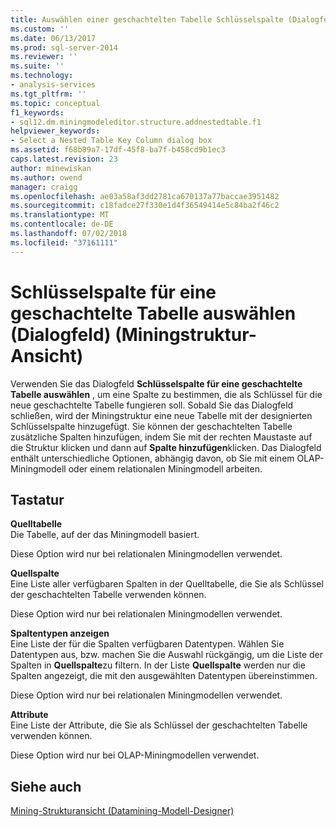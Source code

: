 ```yaml
---
title: Auswählen einer geschachtelten Tabelle Schlüsselspalte (Dialogfeld) (Miningstruktur-Ansicht) | Microsoft-Dokumentation
ms.custom: ''
ms.date: 06/13/2017
ms.prod: sql-server-2014
ms.reviewer: ''
ms.suite: ''
ms.technology:
- analysis-services
ms.tgt_pltfrm: ''
ms.topic: conceptual
f1_keywords:
- sql12.dm.miningmodeleditor.structure.addnestedtable.f1
helpviewer_keywords:
- Select a Nested Table Key Column dialog box
ms.assetid: f68b89a7-17df-45f8-ba7f-b458cd9b1ec3
caps.latest.revision: 23
author: minewiskan
ms.author: owend
manager: craigg
ms.openlocfilehash: ae03a58af3dd2781ca670137a77baccae3951482
ms.sourcegitcommit: c18fadce27f330e1d4f36549414e5c84ba2f46c2
ms.translationtype: MT
ms.contentlocale: de-DE
ms.lasthandoff: 07/02/2018
ms.locfileid: "37161111"
---
```

# <a name="select-a-nested-table-key-column-dialog-box-mining-structure-view"></a>Schlüsselspalte für eine geschachtelte Tabelle auswählen (Dialogfeld) (Miningstruktur-Ansicht)
  Verwenden Sie das Dialogfeld **Schlüsselspalte für eine geschachtelte Tabelle auswählen** , um eine Spalte zu bestimmen, die als Schlüssel für die neue geschachtelte Tabelle fungieren soll. Sobald Sie das Dialogfeld schließen, wird der Miningstruktur eine neue Tabelle mit der designierten Schlüsselspalte hinzugefügt. Sie können der geschachtelten Tabelle zusätzliche Spalten hinzufügen, indem Sie mit der rechten Maustaste auf die Struktur klicken und dann auf **Spalte hinzufügen**klicken. Das Dialogfeld enthält unterschiedliche Optionen, abhängig davon, ob Sie mit einem OLAP-Miningmodell oder einem relationalen Miningmodell arbeiten.  
  
## <a name="options"></a>Tastatur  
 **Quelltabelle**  
 Die Tabelle, auf der das Miningmodell basiert.  
  
 Diese Option wird nur bei relationalen Miningmodellen verwendet.  
  
 **Quellspalte**  
 Eine Liste aller verfügbaren Spalten in der Quelltabelle, die Sie als Schlüssel der geschachtelten Tabelle verwenden können.  
  
 Diese Option wird nur bei relationalen Miningmodellen verwendet.  
  
 **Spaltentypen anzeigen**  
 Eine Liste der für die Spalten verfügbaren Datentypen. Wählen Sie Datentypen aus, bzw. machen Sie die Auswahl rückgängig, um die Liste der Spalten in **Quellspalte**zu filtern. In der Liste **Quellspalte** werden nur die Spalten angezeigt, die mit den ausgewählten Datentypen übereinstimmen.  
  
 Diese Option wird nur bei relationalen Miningmodellen verwendet.  
  
 **Attribute**  
 Eine Liste der Attribute, die Sie als Schlüssel der geschachtelten Tabelle verwenden können.  
  
 Diese Option wird nur bei OLAP-Miningmodellen verwendet.  
  
## <a name="see-also"></a>Siehe auch  
 [Mining-Strukturansicht &#40;Datamining-Modell-Designer&#41;](mining-structure-view-data-mining-model-designer.md)  
  
  
